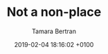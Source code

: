 ---
layout: post
author: "Tamara Bertran"
date:   2019-02-04 18:16:02 +0100
title:  "Not a non-place"
text: "Just as a place is characterized by identity, relation, and history, a space that has no identity, that is neither relational nor historic, can be defined as a non-place.“ (Marc Augé, 1992). Looking at Augé‘s definition one might assume that Ebertplatz is a non-place. It seems all the more important to give this space an identity in order to turn the „non-place“ into a ’place‘. One form of identity is the visualization of the invisible. What would happen if the existing monumental architecture suddenly became transparent and lucent? What if it were to literally shine through, exposing everything previously hidden and private?  A flight at eye level would then give you the eerie impression of being able to look through concrete walls and find all the hidden things behind. The static structures would be transformed into dynamic structures of spatial and social relationships. If we now scan all our urban „non-places“,connecting them visually, would we then feel safer in these places as well? Or would our insecurity grow as a result of total visualization?
"
imgMin: 
  - "https://raw.githubusercontent.com/Ebertplatz/images/master/22-12-2018-post-4/miniaturen/001.jpg"
  - "https://raw.githubusercontent.com/Ebertplatz/images/master/22-12-2018-post-4/miniaturen/002.jpg"
  - "https://raw.githubusercontent.com/Ebertplatz/images/master/22-12-2018-post-4/miniaturen/003.jpg"
  - "https://raw.githubusercontent.com/Ebertplatz/images/master/22-12-2018-post-4/miniaturen/004.jpg"
  - "https://raw.githubusercontent.com/Ebertplatz/images/master/22-12-2018-post-4/miniaturen/005.jpg"
  - "https://raw.githubusercontent.com/Ebertplatz/images/master/22-12-2018-post-4/miniaturen/006.jpg"
  - "https://raw.githubusercontent.com/Ebertplatz/images/master/22-12-2018-post-4/miniaturen/007.jpg"
  - "https://raw.githubusercontent.com/Ebertplatz/images/master/22-12-2018-post-4/miniaturen/008.jpg"
  - "https://raw.githubusercontent.com/Ebertplatz/images/master/22-12-2018-post-4/miniaturen/009.jpg"

imgOrig: 
  - "https://raw.githubusercontent.com/Ebertplatz/images/master/22-12-2018-post-4/originale/001.jpg"
  - "https://raw.githubusercontent.com/Ebertplatz/images/master/22-12-2018-post-4/originale/002.jpg"
  - "https://raw.githubusercontent.com/Ebertplatz/images/master/22-12-2018-post-4/originale/003.jpg"
  - "https://raw.githubusercontent.com/Ebertplatz/images/master/22-12-2018-post-4/originale/004.jpg"
  - "https://raw.githubusercontent.com/Ebertplatz/images/master/22-12-2018-post-4/originale/005.jpg"
  - "https://raw.githubusercontent.com/Ebertplatz/images/master/22-12-2018-post-4/originale/006.jpg"
  - "https://raw.githubusercontent.com/Ebertplatz/images/master/22-12-2018-post-4/originale/007.jpg"
  - "https://raw.githubusercontent.com/Ebertplatz/images/master/22-12-2018-post-4/originale/008.jpg"
  - "https://raw.githubusercontent.com/Ebertplatz/images/master/22-12-2018-post-4/originale/009.jpg"
  - "https://raw.githubusercontent.com/Ebertplatz/images/master/22-12-2018-post-4/originale/010.jpg"
  - "https://raw.githubusercontent.com/Ebertplatz/images/master/22-12-2018-post-4/originale/011.jpg"
---